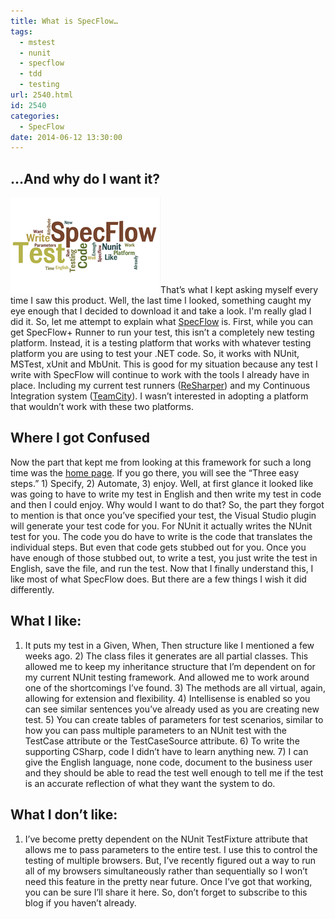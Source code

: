 ```yaml
---
title: What is SpecFlow…
tags:
  - mstest
  - nunit
  - specflow
  - tdd
  - testing
url: 2540.html
id: 2540
categories:
  - SpecFlow
date: 2014-06-12 13:30:00
---
```


…And why do I want it?
----------------------

![SpecFlow](/uploads/2014/06/SpecFlow.png "SpecFlow")That’s what I kept asking myself every time I saw this product. Well, the last time I looked, something caught my eye enough that I decided to download it and take a look. I'm really glad I did it. So, let me attempt to explain what [SpecFlow](//www.specflow.org/) is.  First, while you can get SpecFlow+ Runner to run your test, this isn’t a completely new testing platform. Instead, it is a testing platform that works with whatever testing platform you are using to test your .NET code. So, it works with NUnit, MSTest, xUnit and MbUnit. This is good for my situation because any test I write with SpecFlow will continue to work with the tools I already have in place. Including my current test runners ([ReSharper](//www.jetbrains.com/resharper/)) and my Continuous Integration system ([TeamCity](//www.jetbrains.com/teamcity/)). I wasn’t interested in adopting a platform that wouldn’t work with these two platforms.

Where I got Confused
--------------------

Now the part that kept me from looking at this framework for such a long time was the [home page](//www.specflow.org/). If you go there, you will see the “Three easy steps.” 1) Specify, 2) Automate, 3) enjoy. Well, at first glance it looked like was going to have to write my test in English and then write my test in code and then I could enjoy. Why would I want to do that? So, the part they forgot to mention is that once you’ve specified your test, the Visual Studio plugin will generate your test code for you. For NUnit it actually writes the NUnit test for you. The code you do have to write is the code that translates the individual steps. But even that code gets stubbed out for you. Once you have enough of those stubbed out, to write a test, you just write the test in English, save the file, and run the test. Now that I finally understand this, I like most of what SpecFlow does. But there are a few things I wish it did differently.

What I like:
------------

1) It puts my test in a Given, When, Then structure like I mentioned a few weeks ago. 2) The class files it generates are all partial classes. This allowed me to keep my inheritance structure that I’m dependent on for my current NUnit testing framework. And allowed me to work around one of the shortcomings I’ve found. 3) The methods are all virtual, again, allowing for extension and flexibility. 4) Intellisense is enabled so you can see similar sentences you’ve already used as you are creating new test. 5) You can create tables of parameters for test scenarios, similar to how you can pass multiple parameters to an NUnit test with the TestCase attribute or the TestCaseSource attribute. 6) To write the supporting CSharp, code I didn’t have to learn anything new. 7) I can give the English language, none code, document to the business user and they should be able to read the test well enough to tell me if the test is an accurate reflection of what they want the system to do.

What I don’t like:
------------------

1) I’ve become pretty dependent on the NUnit TestFixture attribute that allows me to pass parameters to the entire test. I use this to control the testing of multiple browsers. But, I’ve recently figured out a way to run all of my browsers simultaneously rather than sequentially so I won’t need this feature in the pretty near future. Once I’ve got that working, you can be sure I’ll share it here. So, don’t forget to subscribe to this blog if you haven’t already.
